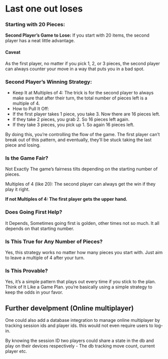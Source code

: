 # Last one out loses

### Starting with 20 Pieces:

**Second Player’s Game to Lose:** If you start with 20 items, the second player has a neat little advantage.

#### Caveat

As the first player, no matter if you pick 1, 2, or 3 pieces, the second player can always counter your move in a way that puts you in a bad spot.

### Second Player’s Winning Strategy:

- Keep It at Multiples of 4: The trick is for the second player to always make sure that after their turn, the total number of pieces left is a multiple of 4.
- How to Pull It Off:
- If the first player takes 1 piece, you take 3. Now there are 16 pieces left.
- If they take 2 pieces, you grab 2. So 16 pieces left again.
- If they take 3 pieces, you pick up 1. So again 16 pieces left.

By doing this, you’re controlling the flow of the game. The first player can’t break out of this pattern, and eventually, they’ll be stuck taking the last piece and losing.

### Is the Game Fair?

Not Exactly The game’s fairness tilts depending on the starting number of pieces.

Multiples of 4 (like 20): The second player can always get the win if they play it right.

**If not Multiples of 4: The first player gets the upper hand.**

### Does Going First Help?

It Depends, Sometimes going first is golden, other times not so much. It all depends on that starting number.

### Is This True for Any Number of Pieces?

Yes, this strategy works no matter how many pieces you start with. Just aim to leave a multiple of 4 after your turn.

### Is This Provable?

Yes, it’s a simple pattern that plays out every time if you stick to the plan. Think of It Like a Game Plan. you’re basically using a simple strategy to keep the odds in your favor.

## Further develpment (Online multiplayer)

One could also add a database integration to manage online multiplayer by tracking session ids and player ids. this would not even require users to log-in.

By knowing the session ID two players could share a state in the db and play on their devices respectively - The db tracking move count, current player etc.
